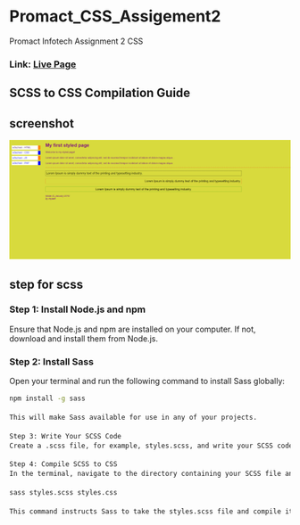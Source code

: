 # Promact_CSS_Assigement2
Promact Infotech Assignment 2 CSS

###  Link: [Live Page](https://jayminvalaki.me/Promact_CSS_Assigement2/)
## SCSS to CSS Compilation Guide

## screenshot

<img src="./Screenshot/CSS_Assigement2.png">

## step for scss
### Step 1: Install Node.js and npm
Ensure that Node.js and npm are installed on your computer. If not, download and install them from Node.js.

### Step 2: Install Sass
Open your terminal and run the following command to install Sass globally:

```bash
npm install -g sass

This will make Sass available for use in any of your projects.

Step 3: Write Your SCSS Code
Create a .scss file, for example, styles.scss, and write your SCSS code in this file. Organize your styles as needed.

Step 4: Compile SCSS to CSS
In the terminal, navigate to the directory containing your SCSS file and run the following command:

sass styles.scss styles.css

This command instructs Sass to take the styles.scss file and compile it into a CSS file named styles.css.

